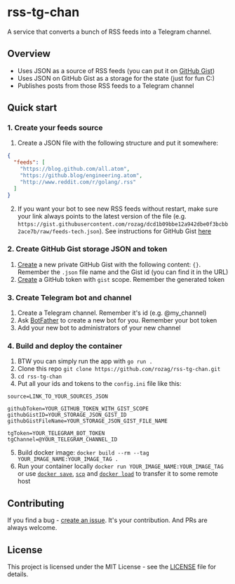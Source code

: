 # rss-tg-chan
A service that converts a bunch of RSS feeds into a Telegram channel.


## Overview

* Uses JSON as a source of RSS feeds (you can put it on [GitHub Gist](https://gist.github.com))
* Uses JSON on GitHub Gist as a storage for the state (just for fun C:)
* Publishes posts from those RSS feeds to a Telegram channel


## Quick start

### 1. Create your feeds source
1. Create a JSON file with the following structure and put it somewhere: 
```json
{
  "feeds": [
    "https://blog.github.com/all.atom",
    "https://github.blog/engineering.atom",
    "http://www.reddit.com/r/golang/.rss"
  ]
}
```
2. If you want your bot to see new RSS feeds without restart, make sure your link always points to the latest version of the file (e.g. `https://gist.githubusercontent.com/rozag/dcd1b09bbe12a942dbe0f3bcbb2ace7b/raw/feeds-tech.json`). See instructions for GitHub Gist [here](https://stackoverflow.com/a/47175630)

### 2. Create GitHub Gist storage JSON and token
1. [Create](https://gist.github.com/) a new private GitHub Gist with the following content: `{}`. Remember the `.json` file name and the Gist id (you can find it in the URL)
2. [Create](https://github.com/settings/tokens/new) a GitHub token with `gist` scope. Remember the generated token

### 3. Create Telegram bot and channel
1. Create a Telegram channel. Remember it's id (e.g. @my_channel)
2. Ask [BotFather](https://t.me/botfather) to create a new bot for you. Remember your bot token
3. Add your new bot to administrators of your new channel

### 4. Build and deploy the container
1. BTW you can simply run the app with `go run .`
2. Clone this repo `git clone https://github.com/rozag/rss-tg-chan.git`
3. `cd rss-tg-chan`
4. Put all your ids and tokens to the `config.ini` file like this:
```
source=LINK_TO_YOUR_SOURCES_JSON

githubToken=YOUR_GITHUB_TOKEN_WITH_GIST_SCOPE
githubGistID=YOUR_STORAGE_JSON_GIST_ID
githubGistFileName=YOUR_STORAGE_JSON_GIST_FILE_NAME

tgToken=YOUR_TELEGRAM_BOT_TOKEN
tgChannel=@YOUR_TELEGRAM_CHANNEL_ID
```
5. Build docker image: `docker build --rm --tag YOUR_IMAGE_NAME:YOUR_IMAGE_TAG .`
6. Run your container locally `docker run YOUR_IMAGE_NAME:YOUR_IMAGE_TAG` or use [`docker save`](https://docs.docker.com/engine/reference/commandline/save/), [`scp`](https://unix.stackexchange.com/a/106482) and [`docker load`](https://docs.docker.com/engine/reference/commandline/load/) to transfer it to some remote host


## Contributing

If you find a bug - [create an issue](https://github.com/rozag/rss-tg-chan/issues/new). It's your contribution. And PRs are always welcome.


## License

This project is licensed under the MIT License - see the [LICENSE](LICENSE) file for details.
